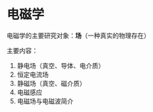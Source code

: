 # 电磁学

电磁学的主要研究对象：**场**（一种真实的物理存在）

主要内容：

1. 静电场（真空、导体、电介质）
2. 恒定电流场
3. 静磁场（真空、磁介质）
4. 电磁感应
5. 电磁场与电磁波简介

